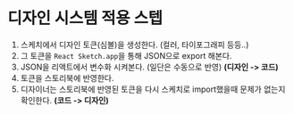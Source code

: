 # 디자인 시스템 적용 스텝

1. 스케치에서 디자인 토큰\(심볼\)을 생성한다. \(컬러, 타이포그래피 등등..\)
2. 그 토큰을 `React Sketch.app`을 통해 JSON으로 export 해본다.
3. JSON을 리액트에서 변수화 시켜본다. \(일단은 수동으로 반영\) **\(디자인 -&gt; 코드\)**
4. 토큰을 스토리북에 반영한다.
5. 디자이너는 스토리북에 반영된 토큰을 다시 스케치로 import했을때 문제가 없는지 확인한다. **\(코드 -&gt; 디자인\)**

